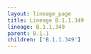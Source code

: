 ```yaml
---
layout: lineage_page
title: Lineage B.1.1.349
lineage: B.1.1.349
parent: B.1.1
children: ['B.1.1.349']
---
```

